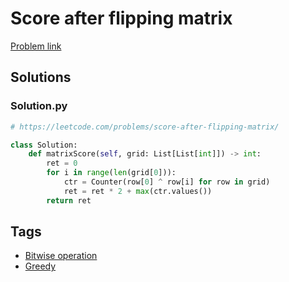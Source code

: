 # Score after flipping matrix

[Problem link](https://leetcode.com/problems/score-after-flipping-matrix/)

## Solutions


### Solution.py
```py
# https://leetcode.com/problems/score-after-flipping-matrix/

class Solution:
    def matrixScore(self, grid: List[List[int]]) -> int:
        ret = 0
        for i in range(len(grid[0])):
            ctr = Counter(row[0] ^ row[i] for row in grid)
            ret = ret * 2 + max(ctr.values())
        return ret
```
## Tags

* [Bitwise operation](/Collections/bitwise-operation.md#bitwise-operation)
* [Greedy](/Collections/greedy.md#greedy)
